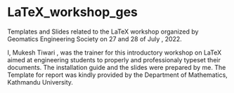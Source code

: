 # LaTeX_workshop_ges
Templates and Slides related to the LaTeX workshop organized by Geomatics Engineering Society on 27 and 28 of July , 2022. 

I, Mukesh Tiwari , was the trainer for this introductory workshop on LaTeX aimed at engineering students to properly and professionaly typeset their documents. The installation guide and the slides were prepared by me. The Template for report was kindly provided by the Department of Mathematics, Kathmandu University. 

